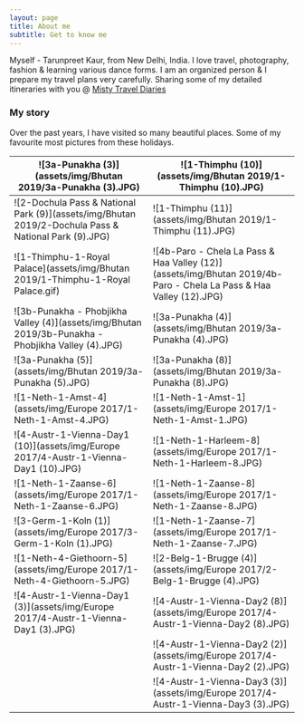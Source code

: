 ```yaml
---
layout: page
title: About me
subtitle: Get to know me
---
```


Myself - Tarunpreet Kaur, from New Delhi, India. I love travel, photography, fashion & learning various dance forms. I am an organized person & I prepare my travel plans very carefully. Sharing some of my detailed itineraries with you @ [Misty Travel Diaries](https://tarunpreet-kaur.github.io/2020-02-28-Misty-Travel-Diaries/)

### My story

Over the past years, I have visited so many beautiful places. Some of my favourite most pictures from these holidays.

| ![3a-Punakha (3)](assets/img/Bhutan 2019/3a-Punakha (3).JPG) | ![1-Thimphu (10)](assets/img/Bhutan 2019/1-Thimphu (10).JPG) |
| ------------------------------------------------------------ | ------------------------------------------------------------ |
| ![2-Dochula Pass & National Park (9)](assets/img/Bhutan 2019/2-Dochula Pass & National Park (9).JPG) | ![1-Thimphu (11)](assets/img/Bhutan 2019/1-Thimphu (11).JPG) |
| ![1-Thimphu-1-Royal Palace](assets/img/Bhutan 2019/1-Thimphu-1-Royal Palace.gif) | ![4b-Paro - Chela La Pass & Haa Valley (12)](assets/img/Bhutan 2019/4b-Paro - Chela La Pass & Haa Valley (12).JPG) |
| ![3b-Punakha - Phobjikha Valley (4)](assets/img/Bhutan 2019/3b-Punakha - Phobjikha Valley (4).JPG) | ![3a-Punakha (4)](assets/img/Bhutan 2019/3a-Punakha (4).JPG) |
| ![3a-Punakha (5)](assets/img/Bhutan 2019/3a-Punakha (5).JPG) | ![3a-Punakha (8)](assets/img/Bhutan 2019/3a-Punakha (8).JPG) |
| ![1-Neth-1-Amst-4](assets/img/Europe 2017/1-Neth-1-Amst-4.JPG) | ![1-Neth-1-Amst-1](assets/img/Europe 2017/1-Neth-1-Amst-1.JPG) |
| ![4-Austr-1-Vienna-Day1 (10)](assets/img/Europe 2017/4-Austr-1-Vienna-Day1 (10).JPG) | ![1-Neth-1-Harleem-8](assets/img/Europe 2017/1-Neth-1-Harleem-8.JPG) |
| ![1-Neth-1-Zaanse-6](assets/img/Europe 2017/1-Neth-1-Zaanse-6.JPG) | ![1-Neth-1-Zaanse-8](assets/img/Europe 2017/1-Neth-1-Zaanse-8.JPG) |
| ![3-Germ-1-Koln (1)](assets/img/Europe 2017/3-Germ-1-Koln (1).JPG) | ![1-Neth-1-Zaanse-7](assets/img/Europe 2017/1-Neth-1-Zaanse-7.JPG) |
| ![1-Neth-4-Giethoorn-5](assets/img/Europe 2017/1-Neth-4-Giethoorn-5.JPG) | ![2-Belg-1-Brugge (4)](assets/img/Europe 2017/2-Belg-1-Brugge (4).JPG) |
| ![4-Austr-1-Vienna-Day1 (3)](assets/img/Europe 2017/4-Austr-1-Vienna-Day1 (3).JPG) | ![4-Austr-1-Vienna-Day2 (8)](assets/img/Europe 2017/4-Austr-1-Vienna-Day2 (8).JPG) |
|                                                              | ![4-Austr-1-Vienna-Day2 (2)](assets/img/Europe 2017/4-Austr-1-Vienna-Day2 (2).JPG) |
|                                                              | ![4-Austr-1-Vienna-Day3 (3)](assets/img/Europe 2017/4-Austr-1-Vienna-Day3 (3).JPG) |

